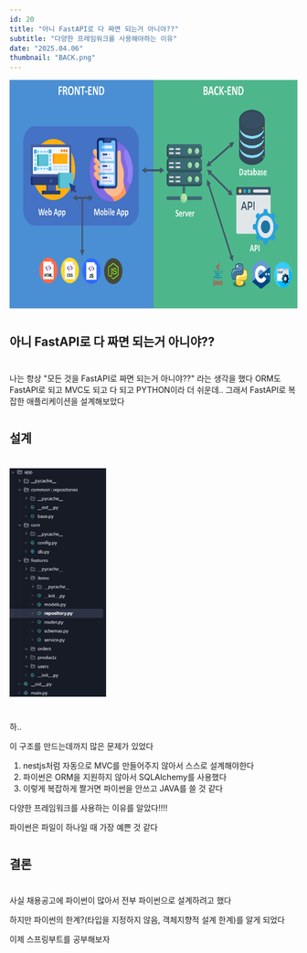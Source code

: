 ```yaml
---
id: 20
title: "아니 FastAPI로 다 짜면 되는거 아니야??"
subtitle: "다양한 프레임워크를 사용해야하는 이유"
date: "2025.04.06"
thumbnail: "BACK.png"
---
```

<img src="../../static/image/BACK.png" height="400">

#
## 아니 FastAPI로 다 짜면 되는거 아니야??
#

나는 항상 "모든 것을 FastAPI로 짜면 되는거 아니야??" 라는 생각을 했다
ORM도 FastAPI로 되고 MVC도 되고 다 되고 PYTHON이라 더 쉬운데..
그래서 FastAPI로 복잡한 애플리케이션을 설계해보았다

#
## 설계
#

<img src="../../static/image/Folder.png" height="400">

#

하..

이 구조를 만드는데까지 많은 문제가 있었다

1. nestjs처럼 자동으로 MVC를 만들어주지 않아서 스스로 설계해야한다
2. 파이썬은 ORM을 지원하지 않아서 SQLAlchemy를 사용했다
3. 이렇게 복잡하게 짤거면 파이썬을 안쓰고 JAVA를 쓸 것 같다

다양한 프레임워크를 사용하는 이유를 알았다!!!!

파이썬은 파일이 하나일 때 가장 예쁜 것 같다

#
## 결론
#

사실 채용공고에 파이썬이 많아서 전부 파이썬으로 설계하려고 했다


하지만 파이썬의 한계?(타입을 지정하지 않음, 객체지향적 설계 한계)를 알게 되었다


이제 스프링부트를 공부해보자